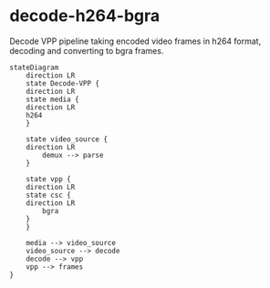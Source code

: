 # decode-h264-bgra

Decode VPP  pipeline taking encoded video frames in h264 format, decoding and converting to bgra frames.

```mermaid
stateDiagram
    direction LR
    state Decode-VPP {
	direction LR
	state media {
	direction LR
	h264
	}
	
    state video_source {
	direction LR
		demux --> parse 
    }
	
	state vpp {
	direction LR
	state csc {
	direction LR
		bgra
	}
	}
	
	media --> video_source
    video_source --> decode
    decode --> vpp
	vpp --> frames
} 
```


